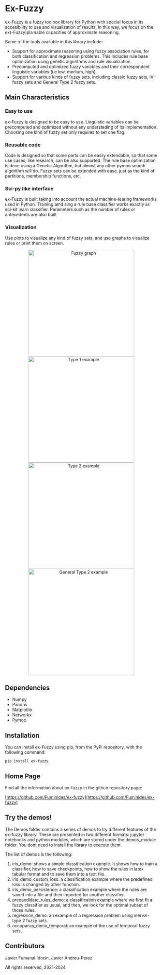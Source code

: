 # Ex-Fuzzy
ex-Fuzzy is a fuzzy toolbox library for Python with special focus in its accesibility to use and visualization of results. In this way, we focus on the ex(-Fuzzy)plainable capacities of approximate reasoning.

Some of the tools available in this library include:

- Support for approximate reasoning using fuzzy association rules, for both classification and regression problems. This includes rule base optimization using genetic algorithms and rule visualization.
- Precomputed and optimized fuzzy variables and their correspondent linguistic variables (i.e low, medium, high).
- Support for various kinds of fuzzy sets, including classic fuzzy sets, IV-fuzzy sets and General Type 2 fuzzy sets.

## Main Characteristics

### Easy to use

ex-Fuzzy is designed to be easy to use. Linguistic variables can be precomputed and optimized without any understading of its implementation. Choosing one kind of fuzzy set only requires to set one flag. 

### Reusable code

Code is designed so that some parts can be easily extendable, so that some use cases, like research, can be also supported. The rule base optimization is done using a Genetic Algorithm, but almost any other pymoo search algorithm will do. Fuzzy sets can be extended with ease, just as the kind of partitions, membership functions, etc.

### Sci-py like interface

ex-Fuzzy is built taking into account the actual machine-learing frameworks used in Python. Training amd sing a rule base classifier works exactly as sci-kit learn classifier. Parameters such as the number of rules or antecedents are also built 

### Visualization

Use plots to visualize any kind of fuzzy sets, and use graphs to visualize rules or print them on screen.


<p align="center">
  <img src="https://user-images.githubusercontent.com/12574757/210235257-17b22ede-762b-406c-880a-497e06964f17.png" width="350" title="Fuzzy graph">
  <img src="https://user-images.githubusercontent.com/12574757/210235264-be98fff9-d1b6-4f3b-8b93-b11e0466a48c.png" width="350" title="Type 1 example">
  <img src="https://github.com/Fuminides/exFuzzy/assets/12574757/b37e2f4e-0e19-4d4b-a504-b121e41c9399" width="350" title="Type 2 example">
  <img src="https://github.com/Fuminides/exFuzzy/assets/12574757/8e3c036f-2ab7-4281-8ef8-b8891fbf354a" width="350" title="General Type 2 example">
  
</p>

## Dependencies

- Numpy
- Pandas
- Matplotlib
- Networkx
- Pymoo

## Installation

You can install ex-Fuzzy using pip, from the PyPi repository, with the following command:

`pip install ex-fuzzy`

## Home Page

Find all the information about ex-fuzzy in the github repository page:

[https://github.com/Fuminides/ex-fuzzy](https://github.com/Fuminides/ex-fuzzy)

## Try the demos!

The Demos folder contains a series of demos to try different features of the ex-fuzzy library. These are presented in two different formats: jupyter notebooks and python modules, which are stored under the demos_module folder. You dont need to install the library to execute them.

The list of demos is the following:

1. iris_demo: shows a simple classification example. It shows how to train a classifier, how to save checkpoints, how to show the rules in latex tabular format and to save them into a text file.
2. iris_demo_custom_loss: a classification example where the predefined loss is changed by other function.
3. iris_demo_persistence: a classification example where the rules are saved into a file and then imported for another classifier.
4. precandidate_rules_demo: a classification example where we first fit a fuzzy classifier as usual, and then, we look for the optimal subset of those rules.
5. regression_demo: an example of a regression problem using inerval-type 2 fuzzy sets.
6. occupancy_demo_temporal: an example of the use of temporal fuzzy sets.


## Contributors
Javier Fumanal Idocin, Javier Andreu-Perez

All rights reserved, 2021-2024


